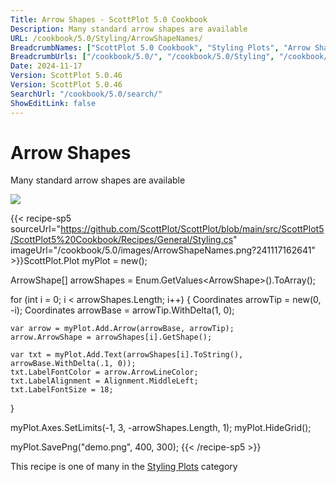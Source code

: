 ```yaml
---
Title: Arrow Shapes - ScottPlot 5.0 Cookbook
Description: Many standard arrow shapes are available
URL: /cookbook/5.0/Styling/ArrowShapeNames/
BreadcrumbNames: ["ScottPlot 5.0 Cookbook", "Styling Plots", "Arrow Shapes"]
BreadcrumbUrls: ["/cookbook/5.0/", "/cookbook/5.0/Styling", "/cookbook/5.0/Styling/ArrowShapeNames"]
Date: 2024-11-17
Version: ScottPlot 5.0.46
Version: ScottPlot 5.0.46
SearchUrl: "/cookbook/5.0/search/"
ShowEditLink: false
---
```



<div class='d-flex align-items-center mt-5'>
<h1 class='me-2 text-dark my-0 border-0'>Arrow Shapes</h1>
</div>

Many standard arrow shapes are available

[![](/cookbook/5.0/images/ArrowShapeNames.png?241117162641)](/cookbook/5.0/images/ArrowShapeNames.png?241117162641)

{{< recipe-sp5 sourceUrl="https://github.com/ScottPlot/ScottPlot/blob/main/src/ScottPlot5/ScottPlot5%20Cookbook/Recipes/General/Styling.cs" imageUrl="/cookbook/5.0/images/ArrowShapeNames.png?241117162641" >}}ScottPlot.Plot myPlot = new();

ArrowShape[] arrowShapes = Enum.GetValues&lt;ArrowShape&gt;().ToArray();

for (int i = 0; i &lt; arrowShapes.Length; i++)
{
    Coordinates arrowTip = new(0, -i);
    Coordinates arrowBase = arrowTip.WithDelta(1, 0);

    var arrow = myPlot.Add.Arrow(arrowBase, arrowTip);
    arrow.ArrowShape = arrowShapes[i].GetShape();

    var txt = myPlot.Add.Text(arrowShapes[i].ToString(), arrowBase.WithDelta(.1, 0));
    txt.LabelFontColor = arrow.ArrowLineColor;
    txt.LabelAlignment = Alignment.MiddleLeft;
    txt.LabelFontSize = 18;
}

myPlot.Axes.SetLimits(-1, 3, -arrowShapes.Length, 1);
myPlot.HideGrid();

myPlot.SavePng("demo.png", 400, 300);
{{< /recipe-sp5 >}}

<div class='my-5 text-center'>This recipe is one of many in the <a href='/cookbook/5.0/Styling'>Styling Plots</a> category</div>


